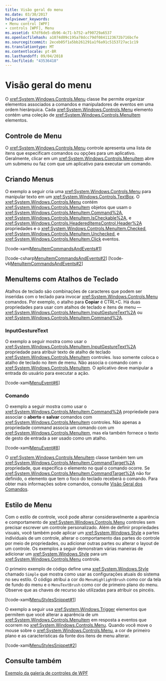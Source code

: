 ```yaml
---
title: Visão geral do menu
ms.date: 03/30/2017
helpviewer_keywords:
- Menu control [WPF]
- controls [WPF], Menu
ms.assetid: 67df6de5-db96-4c71-b752-af90729a6537
ms.openlocfilehash: a1074d09c195a78dcc79df0841123672b716bcfe
ms.sourcegitcommit: 2eceb05f1a5bb261291a1f6a91c5153727ac1c19
ms.translationtype: MT
ms.contentlocale: pt-BR
ms.lasthandoff: 09/04/2018
ms.locfileid: "43536418"
---
```

# <a name="menu-overview"></a>Visão geral do menu
O <xref:System.Windows.Controls.Menu> classe lhe permite organizar elementos associados a comandos e manipuladores de eventos em uma ordem hierárquica. Cada <xref:System.Windows.Controls.Menu> elemento contém uma coleção de <xref:System.Windows.Controls.MenuItem> elementos.  
  
  
<a name="menu_control"></a>   
## <a name="menu-control"></a>Controle de Menu  
 O <xref:System.Windows.Controls.Menu> controle apresenta uma lista de itens que especificam comandos ou opções para um aplicativo. Geralmente, clicar em um <xref:System.Windows.Controls.MenuItem> abre um submenu ou faz com que um aplicativo para executar um comando.  
  
<a name="creating_menus"></a>   
## <a name="creating-menus"></a>Criando Menus  
 O exemplo a seguir cria uma <xref:System.Windows.Controls.Menu> para manipular texto em um <xref:System.Windows.Controls.TextBox>. O <xref:System.Windows.Controls.Menu> contém <xref:System.Windows.Controls.MenuItem> objetos que usam o <xref:System.Windows.Controls.MenuItem.Command%2A>, <xref:System.Windows.Controls.MenuItem.IsCheckable%2A>, e <xref:System.Windows.Controls.HeaderedItemsControl.Header%2A> propriedades e o <xref:System.Windows.Controls.MenuItem.Checked>, <xref:System.Windows.Controls.MenuItem.Unchecked>, e <xref:System.Windows.Controls.MenuItem.Click> eventos.  
  
 [!code-xaml[MenuItemCommandsAndEvents#1](../../../../samples/snippets/csharp/VS_Snippets_Wpf/MenuItemCommandsAndEvents/CSharp/Window1.xaml#1)]  
  
 [!code-csharp[MenuItemCommandsAndEvents#2](../../../../samples/snippets/csharp/VS_Snippets_Wpf/MenuItemCommandsAndEvents/CSharp/Window1.xaml.cs#2)]
 [!code-vb[MenuItemCommandsAndEvents#2](../../../../samples/snippets/visualbasic/VS_Snippets_Wpf/MenuItemCommandsAndEvents/VisualBasic/Window1.xaml.vb#2)]  
  
<a name="menus_with_shortcutkeys"></a>   
## <a name="menuitems-with-keyboard-shortcuts"></a>MenuItems com Atalhos de Teclado  
 Atalhos de teclado são combinações de caracteres que podem ser inseridas com o teclado para invocar <xref:System.Windows.Controls.Menu> comandos. Por exemplo, o atalho para **Copiar** é CTRL+C. Há duas propriedades para usar com atalhos de teclado e itens de menu —<xref:System.Windows.Controls.MenuItem.InputGestureText%2A> ou <xref:System.Windows.Controls.MenuItem.Command%2A>.  
  
<a name="menus_inputgesturetext"></a>   
### <a name="inputgesturetext"></a>InputGestureText  
 O exemplo a seguir mostra como usar o <xref:System.Windows.Controls.MenuItem.InputGestureText%2A> propriedade para atribuir texto de atalho de teclado <xref:System.Windows.Controls.MenuItem> controles. Isso somente coloca o atalho de teclado no item de menu.  Não associa o comando com o <xref:System.Windows.Controls.MenuItem>. O aplicativo deve manipular a entrada do usuário para executar a ação.  
  
 [!code-xaml[MenuEvent#6](../../../../samples/snippets/csharp/VS_Snippets_Wpf/MenuEvent/CSharp/Pane1.xaml#6)]  
  
<a name="menus_commands"></a>   
### <a name="command"></a>Comando  
 O exemplo a seguir mostra como usar o <xref:System.Windows.Controls.MenuItem.Command%2A> propriedade para associar o **aberto** e **salvar** comandos com <xref:System.Windows.Controls.MenuItem> controles. Não apenas a propriedade command associa um comando com um <xref:System.Windows.Controls.MenuItem>, mas ela também fornece o texto de gesto de entrada a ser usado como um atalho.  
  
 [!code-xaml[MenuEvent#8](../../../../samples/snippets/csharp/VS_Snippets_Wpf/MenuEvent/CSharp/Pane1.xaml#8)]  
  
 O <xref:System.Windows.Controls.MenuItem> classe também tem um <xref:System.Windows.Controls.MenuItem.CommandTarget%2A> propriedade, que especifica o elemento no qual o comando ocorre. Se <xref:System.Windows.Controls.MenuItem.CommandTarget%2A> não for definido, o elemento que tem o foco do teclado receberá o comando. Para obter mais informações sobre comandos, consulte [Visão Geral dos Comandos](../../../../docs/framework/wpf/advanced/commanding-overview.md).  
  
<a name="menu_styling"></a>   
## <a name="menu-styling"></a>Estilo de Menu  
 Com o estilo de controle, você pode alterar consideravelmente a aparência e comportamento de <xref:System.Windows.Controls.Menu> controles sem precisar escrever um controle personalizado. Além de definir propriedades visuais, você também pode aplicar um <xref:System.Windows.Style> a partes individuais de um controle, alterar o comportamento das partes do controle por meio de propriedades, ou adicionar outras partes ou alterar o layout de um controle. Os exemplos a seguir demonstram várias maneiras de adicionar um <xref:System.Windows.Style> para um <xref:System.Windows.Controls.Menu> controle.  
  
 O primeiro exemplo de código define uma <xref:System.Windows.Style> chamado `Simple` que mostra como usar as configurações atuais do sistema no seu estilo. O código atribui a cor do `MenuHighlightBrush` como cor da tela de fundo do menu e o `MenuTextBrush` como cor de primeiro plano do menu. Observe que as chaves de recurso são utilizadas para atribuir os pincéis.  
  
 [!code-xaml[MenuStylesSnippet#1](../../../../samples/snippets/csharp/VS_Snippets_Wpf/MenuStylesSnippet/CS/app.xaml#1)]  
  
 O exemplo a seguir usa <xref:System.Windows.Trigger> elementos que permitem que você alterar a aparência de um <xref:System.Windows.Controls.MenuItem> em resposta a eventos que ocorrem no <xref:System.Windows.Controls.Menu>. Quando você move o mouse sobre o <xref:System.Windows.Controls.Menu>, a cor de primeiro plano e as características da fonte dos itens de menu alterar.  
  
 [!code-xaml[MenuStylesSnippet#2](../../../../samples/snippets/csharp/VS_Snippets_Wpf/MenuStylesSnippet/CS/app.xaml#2)]  
  
## <a name="see-also"></a>Consulte também  
 [Exemplo da galeria de controles de WPF](https://go.microsoft.com/fwlink/?LinkID=160053)
